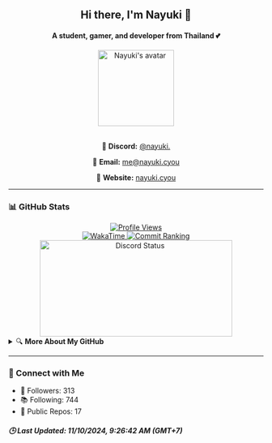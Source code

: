 
<h2 align="center">Hi there, I'm <b>Nayuki</b> 👋</h2>
<h4 align="center">A student, gamer, and developer from Thailand 💕</h4>

<div align="center">
  <img align="center" src="https://raw.githubusercontent.com/Kuuuuuuuu/Kuuuuuuuu/main/imgs/tippy.png" height="150" alt="Nayuki's avatar" />
</div>

<br />

<div align="center">
  <p>🌸 <b>Discord:</b> <a href='https://discord.com/users/505777744710336542'>@nayuki.</a></p>
  <p>🎀 <b>Email:</b> <a href='mailto:me@nayuki.cyou'>me@nayuki.cyou</a></p>
  <p>🌷 <b>Website:</b> <a href='https://nayuki.cyou'>nayuki.cyou</a></p>
</div>

---

### 📊 GitHub Stats

<div align="center">
  <a href="#">
    <img alt='Profile Views' src='https://moe-counter.glitch.me/get/@MelidaZ?theme=moebooru' />
  </a>
  <br />
  <a href='https://wakatime.com/@f0797c6d-4099-4a7f-947c-a8144dcd6348'>
    <img alt='WakaTime' src='https://wakatime.com/badge/user/f0797c6d-4099-4a7f-947c-a8144dcd6348.svg' />
  </a>
  <a href='https://user-badge.committers.top/thailand/Kuuuuuuuu'>
    <img alt='Commit Ranking' src='https://user-badge.committers.top/thailand/Kuuuuuuuu.svg' />
  </a>
</div>

<div align="center">
  <img alt='Discord Status' src='https://lanyard.cnrad.dev/api/505777744710336542' width="380" height="190" />
</div>

<details>
  <summary>🔍 <b>More About My GitHub</b></summary>
  <br />
  <div align="center">
    <img alt='GitHub Stats' src='https://github-readme-stats.vercel.app/api?username=Kuuuuuuuu&show_icons=true&include_all_commits=true&count_private=true&title_color=82CAFF&icon_color=82CAFF&bg_color=191970&theme=nord' />
    <br />
    <img alt='Top Languages' src='https://github-readme-stats.vercel.app/api/top-langs?username=Kuuuuuuuu&langs_count=8&layout=compact&count_private=true&title_color=82CAFF&icon_color=82CAFF&bg_color=191970&theme=nord' />
    <br />
    <img alt='GitHub Trophies' src='https://github-profile-trophy.vercel.app/?username=Kuuuuuuuu&row=1&column=6&theme=algolia' />
    <br />
    <img alt='Contributor Stats' src='https://github-contributor-stats.vercel.app/api?username=Kuuuuuuuu&show_icons=true&include_all_commits=true&title_color=82CAFF&icon_color=82CAFF&bg_color=191970&theme=nord' />
    <br />
    <img alt='WakaTime Stats' src='https://github-readme-stats.vercel.app/api/wakatime?username=Nayuki&layout=compact&title_color=82CAFF&icon_color=82CAFF&bg_color=191970&theme=nord' />
  </div>
</details>

---

### 🔗 Connect with Me

<ul>
  <li>🌟 Followers: 313</li>
  <li>📚 Following: 744</li>
  <li>📂 Public Repos: 17</li>
</ul>

<h5><i>🕒 Last Updated: 11/10/2024, 9:26:42 AM (GMT+7)</i></h5>
